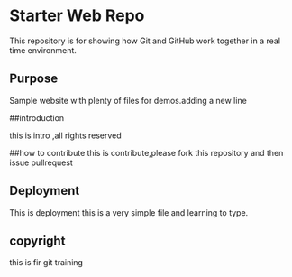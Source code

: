 # Starter Web Repo

This repository is for showing how Git and GitHub work together in a real time environment.



## Purpose

Sample website with plenty of files for demos.adding a new line

##introduction

this is intro ,all rights reserved

##how to contribute
 this is contribute,please fork this repository and then issue pullrequest
## Deployment

This is deployment this is a very simple file and learning to type.

## copyright
this is fir git training
